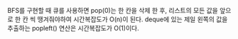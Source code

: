 BFS를 구현할 때 큐를 사용하면 pop(0)는 한 칸을 삭제 한 후, 리스트의 모든 값을 앞으로 한 칸 씩 땡겨줘야하여 시간복잡도가 O(n)이 된다.
deque에 있는 제일 왼쪽의 값을 추출하는 popleft() 연산은 시간복잡도가 O(1)이다. 

